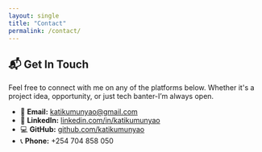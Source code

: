```yaml
---
layout: single
title: "Contact"
permalink: /contact/
---
```


## 📬 Get In Touch

Feel free to connect with me on any of the platforms below. Whether it's a project idea, opportunity, or just tech banter-I’m always open.

- 📧 **Email:** [katikumunyao@gmail.com](mailto:katikumunyao@gmail.com)  
- 💼 **LinkedIn:** [linkedin.com/in/katikumunyao](https://linkedin.com/in/katikumunyao)  
- 💻 **GitHub:** [github.com/katikumunyao](https://github.com/katikumunyao)  
- 📞 **Phone:** +254 704 858 050
